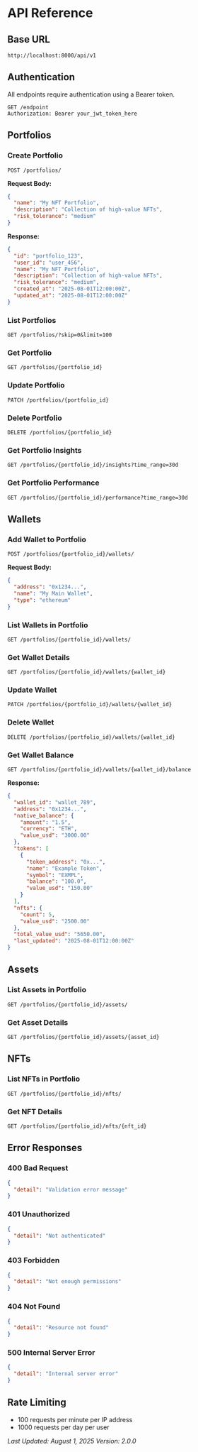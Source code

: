 # API Reference

## Base URL
```
http://localhost:8000/api/v1
```

## Authentication
All endpoints require authentication using a Bearer token.

```http
GET /endpoint
Authorization: Bearer your_jwt_token_here
```

## Portfolios

### Create Portfolio
```http
POST /portfolios/
```
**Request Body:**
```json
{
  "name": "My NFT Portfolio",
  "description": "Collection of high-value NFTs",
  "risk_tolerance": "medium"
}
```

**Response:**
```json
{
  "id": "portfolio_123",
  "user_id": "user_456",
  "name": "My NFT Portfolio",
  "description": "Collection of high-value NFTs",
  "risk_tolerance": "medium",
  "created_at": "2025-08-01T12:00:00Z",
  "updated_at": "2025-08-01T12:00:00Z"
}
```

### List Portfolios
```http
GET /portfolios/?skip=0&limit=100
```

### Get Portfolio
```http
GET /portfolios/{portfolio_id}
```

### Update Portfolio
```http
PATCH /portfolios/{portfolio_id}
```

### Delete Portfolio
```http
DELETE /portfolios/{portfolio_id}
```

### Get Portfolio Insights
```http
GET /portfolios/{portfolio_id}/insights?time_range=30d
```

### Get Portfolio Performance
```http
GET /portfolios/{portfolio_id}/performance?time_range=30d
```

## Wallets

### Add Wallet to Portfolio
```http
POST /portfolios/{portfolio_id}/wallets/
```
**Request Body:**
```json
{
  "address": "0x1234...",
  "name": "My Main Wallet",
  "type": "ethereum"
}
```

### List Wallets in Portfolio
```http
GET /portfolios/{portfolio_id}/wallets/
```

### Get Wallet Details
```http
GET /portfolios/{portfolio_id}/wallets/{wallet_id}
```

### Update Wallet
```http
PATCH /portfolios/{portfolio_id}/wallets/{wallet_id}
```

### Delete Wallet
```http
DELETE /portfolios/{portfolio_id}/wallets/{wallet_id}
```

### Get Wallet Balance
```http
GET /portfolios/{portfolio_id}/wallets/{wallet_id}/balance
```
**Response:**
```json
{
  "wallet_id": "wallet_789",
  "address": "0x1234...",
  "native_balance": {
    "amount": "1.5",
    "currency": "ETH",
    "value_usd": "3000.00"
  },
  "tokens": [
    {
      "token_address": "0x...",
      "name": "Example Token",
      "symbol": "EXMPL",
      "balance": "100.0",
      "value_usd": "150.00"
    }
  ],
  "nfts": {
    "count": 5,
    "value_usd": "2500.00"
  },
  "total_value_usd": "5650.00",
  "last_updated": "2025-08-01T12:00:00Z"
}
```

## Assets

### List Assets in Portfolio
```http
GET /portfolios/{portfolio_id}/assets/
```

### Get Asset Details
```http
GET /portfolios/{portfolio_id}/assets/{asset_id}
```

## NFTs

### List NFTs in Portfolio
```http
GET /portfolios/{portfolio_id}/nfts/
```

### Get NFT Details
```http
GET /portfolios/{portfolio_id}/nfts/{nft_id}
```

## Error Responses

### 400 Bad Request
```json
{
  "detail": "Validation error message"
}
```

### 401 Unauthorized
```json
{
  "detail": "Not authenticated"
}
```

### 403 Forbidden
```json
{
  "detail": "Not enough permissions"
}
```

### 404 Not Found
```json
{
  "detail": "Resource not found"
}
```

### 500 Internal Server Error
```json
{
  "detail": "Internal server error"
}
```

## Rate Limiting
- 100 requests per minute per IP address
- 1000 requests per day per user

*Last Updated: August 1, 2025*
*Version: 2.0.0*
